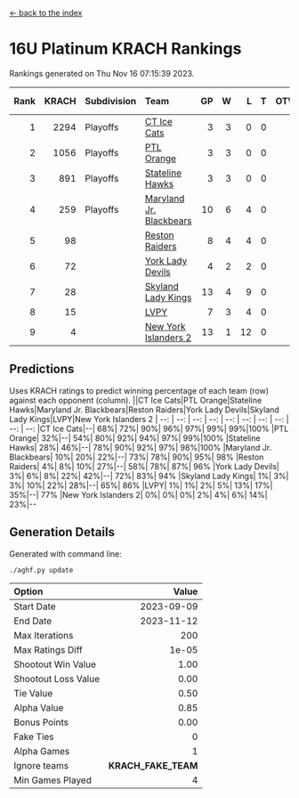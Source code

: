 [<- back to the index](readme.md)
# 16U Platinum KRACH Rankings
Rankings generated on Thu Nov 16 07:15:39 2023.

Rank|KRACH|Subdivision|Team|GP|W|L|T|OTW|OTL|SoS|Exp Wins|Win Diff
---:|---:|:---|:---|---:|---:|---:|---:|---:|---:|---:|---:|---:
1|2294|Playoffs|[CT Ice Cats](https://gamesheetstats.com/seasons/3663/teams/140846/schedule)|3|3|0|0|0|0|94|3.8|-0.0
2|1056|Playoffs|[PTL Orange](https://gamesheetstats.com/seasons/3663/teams/140842/schedule)|3|3|0|0|0|0|42|3.9|0.0
3|891|Playoffs|[Stateline Hawks](https://gamesheetstats.com/seasons/3663/teams/140840/schedule)|3|3|0|0|0|0|36|3.9|0.0
4|259|Playoffs|[Maryland Jr. Blackbears](https://gamesheetstats.com/seasons/3663/teams/140848/schedule)|10|6|4|0|0|1|655|6.8|-0.0
5|98||[Reston Raiders](https://gamesheetstats.com/seasons/3663/teams/140850/schedule)|8|4|4|0|1|0|494|4.9|0.0
6|72||[York Lady Devils](https://gamesheetstats.com/seasons/3663/teams/140845/schedule)|4|2|2|0|0|1|95|2.9|0.0
7|28||[Skyland Lady Kings](https://gamesheetstats.com/seasons/3663/teams/140849/schedule)|13|4|9|0|1|0|343|4.9|0.0
8|15||[LVPY](https://gamesheetstats.com/seasons/3663/teams/140844/schedule)|7|3|4|0|0|0|81|3.9|0.0
9|4||[New York Islanders 2](https://gamesheetstats.com/seasons/3663/teams/140851/schedule)|13|1|12|0|0|1|261|1.9|0.0

## Predictions
Uses KRACH ratings to predict winning percentage of each team (row) against each opponent (column).
||CT Ice Cats|PTL Orange|Stateline Hawks|Maryland Jr. Blackbears|Reston Raiders|York Lady Devils|Skyland Lady Kings|LVPY|New York Islanders 2
| --: | --: | --: | --: | --: | --: | --: | --: | --: | --: 
|CT Ice Cats|--| 68%| 72%| 90%| 96%| 97%| 99%| 99%|100%
|PTL Orange| 32%|--| 54%| 80%| 92%| 94%| 97%| 99%|100%
|Stateline Hawks| 28%| 46%|--| 78%| 90%| 92%| 97%| 98%|100%
|Maryland Jr. Blackbears| 10%| 20%| 22%|--| 73%| 78%| 90%| 95%| 98%
|Reston Raiders|  4%|  8%| 10%| 27%|--| 58%| 78%| 87%| 96%
|York Lady Devils|  3%|  6%|  8%| 22%| 42%|--| 72%| 83%| 94%
|Skyland Lady Kings|  1%|  3%|  3%| 10%| 22%| 28%|--| 65%| 86%
|LVPY|  1%|  1%|  2%|  5%| 13%| 17%| 35%|--| 77%
|New York Islanders 2|  0%|  0%|  0%|  2%|  4%|  6%| 14%| 23%|--

## Generation Details

Generated with command line:
```
./aghf.py update
```

| Option | Value |
| :----- | ----: |
| Start Date | 2023-09-09 |
| End Date | 2023-11-12 |
| Max Iterations | 200 |
| Max Ratings Diff | 1e-05 |
| Shootout Win Value | 1.00 |
| Shootout Loss Value | 0.00 |
| Tie Value | 0.50 |
| Alpha Value | 0.85 |
| Bonus Points | 0.00 |
| Fake Ties | 0 |
| Alpha Games | 1 |
| Ignore teams | __KRACH_FAKE_TEAM__ |
| Min Games Played | 4 |

